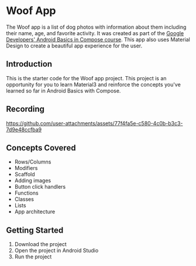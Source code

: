 Woof App
==================================

The Woof app is a list of dog photos with information about them including their name, age, and favorite activity. It was created as part of the [Google Developers' Android Basics in Compose course](https://developer.android.com/courses/android-basics-compose/course). This app also uses Material Design to create a beautiful app experience for the user.

Introduction
------------

This is the starter code for the Woof app project. This project is an opportunity for you to learn Material3 and reinforce the concepts you've learned so far in Android Basics with Compose.

Recording
------------
https://github.com/user-attachments/assets/77f4fa5e-c580-4c0b-b3c3-7d9e48ccfba9


Concepts Covered
--------------

- Rows/Columns
- Modifiers
- Scaffold
- Adding images
- Button click handlers
- Functions
- Classes
- Lists
- App architecture

Getting Started
---------------

1. Download the project
2. Open the project in Android Studio
3. Run the project
